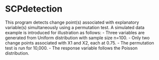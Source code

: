 # SCPdetection

This program detects change point(s) associated with explanatory variable(s) simultaneously using a permutation test. A simulated data example is introduced for illustration as follows: 
      -	Three variables are generated from Uniform distribution with sample size n=100.
      -	Only two change points associated with X1 and X2, each at 0.75.
      -	The permutation test is run for 10,000.
      -	The response variable follows the Poisson distribution.

